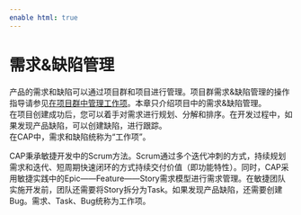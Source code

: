 ```yaml
---
enable html: true
---
```

# 需求&缺陷管理

产品的需求和缺陷可以通过项目群和项目进行管理。项目群需求&缺陷管理的操作指导请参见[在项目群中管理工作项](5.7-manage-backlog.md)。本章只介绍项目中的需求&缺陷管理。         
在项目创建成功后，您可以着手对需求进行规划、分解和排序。在开发过程中，如果发现产品缺陷，可以创建缺陷，进行跟踪。                
在CAP中，需求和缺陷统称为“工作项”。           

CAP秉承敏捷开发中的Scrum方法。Scrum通过多个迭代冲刺的方式，持续规划需求和迭代、短周期快速闭环的方式持续交付价值（即功能特性）。同时，CAP采用敏捷实践中的Epic——Feature——Story需求模型进行需求管理。在敏捷团队实施开发前，团队还需要将Story拆分为Task。如果发现产品缺陷，还需要创建Bug。需求、Task、Bug统称为工作项。
